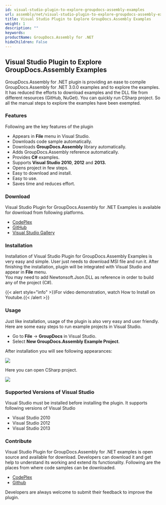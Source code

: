 ```yaml
---
id: visual-studio-plugin-to-explore-groupdocs-assembly-examples
url: assembly/net/visual-studio-plugin-to-explore-groupdocs-assembly-examples
title: Visual Studio Plugin to Explore GroupDocs.Assembly Examples
weight: 1
description: ""
keywords: 
productName: GroupDocs.Assembly for .NET
hideChildren: False
---
```

## Visual Studio Plugin to Explore GroupDocs.Assembly Examples

GroupDocs.Assembly for .NET plugin is providing an ease to compile GroupDocs.Assembly for .NET 3.0.0 examples and to explore the examples. It has reduced the efforts to download examples and the DLL file from different resources (GitHub, NuGet). You can quickly run CSharp project. So all the manual steps to explore the examples have been exempted.

### Features

Following are the key features of the plugin

*   Appears in **File** menu in Visual Studio.
*   Downloads code sample automatically.
*   Downloads **GroupDocs.Assembly** library automatically.
*   Adds GroupDocs.Assembly reference automatically.
*   Provides **C#** examples.
*   Supports **Visual Studio 2010**, **2012** and **2013.**
*   Opens project in few steps.
*   Easy to download and install.
*   Easy to use.
*   Saves time and reduces effort.

### Download

Visual Studio Plugin for GroupDocs.Assembly for .NET Examples is available for download from following platforms.

*   [CodePlex](https://groupdocsassemblyvs.codeplex.com/)
*   [GitHub](https://github.com/atirtahirgroupdocs/GroupDocs_Assembly_NET/releases/tag/vs1.0)
*   [Visual Studio Gallery](https://visualstudiogallery.msdn.microsoft.com/6b56e8a7-c57d-4d4c-b490-4cdaa18a29b2)

### Installation

Installation of Visual Studio Plugin for GroupDocs.Assembly Examples is very easy and simple. User just needs to download MSI file and run it. After finishing the installation, plugin will be integrated with Visual Studio and appear in **File** menu.  
You may need to add Newtonsoft.Json.DLL as reference in order to build any of the project (C#).

{{< alert style="info" >}}For video demonstration, watch How to Install on Youtube.{{< /alert >}}

### Usage

Just like installation, usage of the plugin is also very easy and user friendly. Here are some easy steps to run example projects in Visual Studio.

*   Go to **File** -> **GroupDocs** in Visual Studio.
*   Select **New GroupDocs.Assembly Example Project**.

After installation you will see following appearances:

![](assembly/net/images/visual-studio-plugin-to-explore-groupdocs-assembly-examples.jpg)

Here you can open CSharp project.

![](https://raw.githubusercontent.com/groupdocsassembly/GroupDocs_Assembly_NET/master/Examples/Data/Screenshots/12767883_946490572054489_1673855215_o.jpg)

### Supported Versions of Visual Studio

Visual Studio must be installed before installing the plugin. It supports following versions of Visual Studio

*   Visual Studio 2010
*   Visual Studio 2012
*   Visual Studio 2013

### Contribute

Visual Studio Plugin for GroupDocs.Assembly for .NET examples is open source and available for download. Developers can download it and get help to understand its working and extend its functionality. Following are the places from where code samples can be downloaded.

*   [CodePlex](https://groupdocsassemblyvs.codeplex.com/SourceControl/latest)
*   [Github](https://github.com/groupdocsassembly/GroupDocs_Assembly_NET/tree/master/Plugins/GroupDocs.Assembly%20VS%20Plugin)

Developers are always welcome to submit their feedback to improve the plugin.
